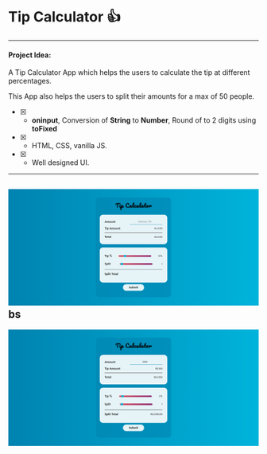 # Tip Calculator :thumbsup:

---

#### Project Idea:

A Tip Calculator App which helps the users to calculate the tip at different percentages.

This App also helps the users to split their amounts for a max of 50 people.

- [x] - **oninput**, Conversion of **String** to **Number**, Round of to 2 digits using **toFixed**
- [x] - HTML, CSS, vanilla JS.
- [x] - Well designed UI.

---

## ![Preview](./preview1.png)bs
![Preview](./preview2.png)
